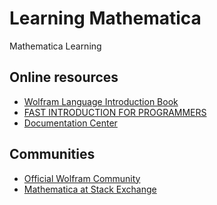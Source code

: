 # Learning Mathematica
Mathematica Learning

## Online resources    
* [Wolfram Language Introduction Book](https://www.wolfram.com/language/elementary-introduction/2nd-ed/?source=nav)
* [FAST INTRODUCTION
FOR PROGRAMMERS](https://www.wolfram.com/language/fast-introduction-for-programmers/en/)
* [Documentation Center](https://reference.wolfram.com/language/?source=nav) 

## Communities 
* [Official Wolfram Community](https://community.wolfram.com/?source=nav)
* [Mathematica at Stack Exchange](https://mathematica.stackexchange.com/)  
